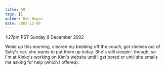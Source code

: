 ```yaml
---
title: AM
tags: []
author: Rob Nugen
date: 2002-12-08
---
```


<p class=date>1:27pm PST Sunday 8 December 2002</p>

<p>Woke up this morning, cleared my bedding off the couch, got shelves
out of Sally's car; she wants to put them up today.  She's still
sleepin', though, so I'm at Kinko's working on Kim's website until I
get bored or until she emails me asking for help (which I
offered).</p>

